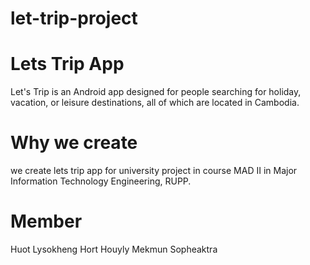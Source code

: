 # let-trip-project


# Lets Trip App
Let's Trip is an Android app designed for people searching for holiday, vacation, or leisure destinations, all of which are located in Cambodia.

# Why we create
we create lets trip app for university project in course MAD II in Major Information Technology Engineering, RUPP.

# Member
Huot Lysokheng
Hort Houyly
Mekmun Sopheaktra